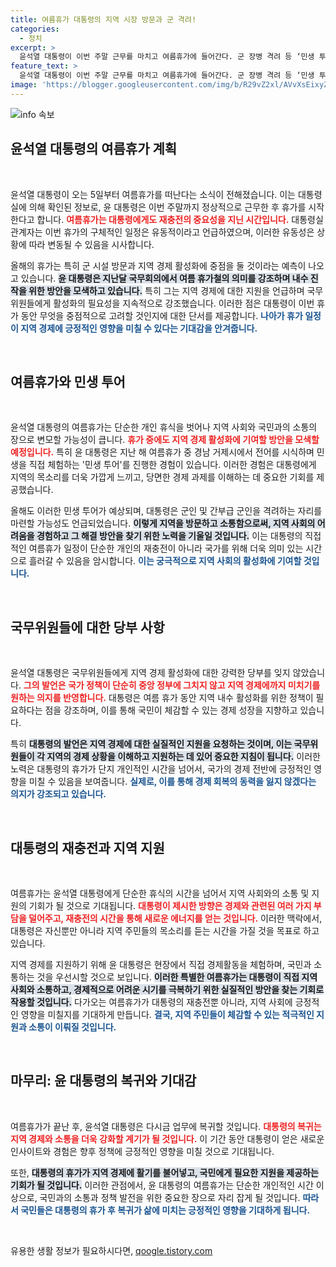 ```yaml
---
title: 여름휴가 대통령의 지역 시장 방문과 군 격려!
categories:
  - 정치
excerpt: >
  윤석열 대통령이 이번 주말 근무를 마치고 여름휴가에 들어간다. 군 장병 격려 등 ‘민생 투어’ 계획도 기대되는 가운데, 지역 경제 활성화에 기여할 여름휴가 일정이 주목받고 있다!
feature_text: >
  윤석열 대통령이 이번 주말 근무를 마치고 여름휴가에 들어간다. 군 장병 격려 등 ‘민생 투어’ 계획도 기대되는 가운데, 지역 경제 활성화에 기여할 여름휴가 일정이 주목받고 있다!
image: 'https://blogger.googleusercontent.com/img/b/R29vZ2xl/AVvXsEixyZcFfHzMRdzZMjFBmAUKJYCLCGyLL1o632UiGVXcaFdKo_bkvkuCioo0uUKlGfBVcT3P84aROyZIXSBEx3Aw5nCQ3pTgDom1WDC4m8eifvWiAmWEEVb4x6G_l8C0QH225ldMjyaFvpxGEBGNO37VmDTDMHGhJPq73UglMfDca1-0aw/s1600/blogspot.png'
---
```


<p><img src="https://blogger.googleusercontent.com/img/b/R29vZ2xl/AVvXsEixyZcFfHzMRdzZMjFBmAUKJYCLCGyLL1o632UiGVXcaFdKo_bkvkuCioo0uUKlGfBVcT3P84aROyZIXSBEx3Aw5nCQ3pTgDom1WDC4m8eifvWiAmWEEVb4x6G_l8C0QH225ldMjyaFvpxGEBGNO37VmDTDMHGhJPq73UglMfDca1-0aw/s1600/blogspot.png" alt="info 속보" /></p>

<h2 data-ke-size="size26">윤석열 대통령의 여름휴가 계획</h2>

<p data-ke-size="size16">&nbsp;</p>

<p>윤석열 대통령이 오는 5일부터 여름휴가를 떠난다는 소식이 전해졌습니다. 이는 대통령실에 의해 확인된 정보로, 윤 대통령은 이번 주말까지 정상적으로 근무한 후 휴가를 시작한다고 합니다. <b><span style="color: #ee2323;">여름휴가는 대통령에게도 재충전의 중요성을 지닌 시간입니다.</span></b> 대통령실 관계자는 이번 휴가의 구체적인 일정은 유동적이라고 언급하였으며, 이러한 유동성은 상황에 따라 변동될 수 있음을 시사합니다. </p>

<p>올해의 휴가는 특히 군 시설 방문과 지역 경제 활성화에 중점을 둘 것이라는 예측이 나오고 있습니다. <b><span style="background-color: #21538527;">윤 대통령은 지난달 국무회의에서 여름 휴가철의 의미를 강조하며 내수 진작을 위한 방안을 모색하고 있습니다.</span></b> 특히 그는 지역 경제에 대한 지원을 언급하며 국무위원들에게 활성화의 필요성을 지속적으로 강조했습니다. 이러한 점은 대통령이 이번 휴가 동안 무엇을 중점적으로 고려할 것인지에 대한 단서를 제공합니다. <b><span style="color: #1a5490;">나아가 휴가 일정이 지역 경제에 긍정적인 영향을 미칠 수 있다는 기대감을 안겨줍니다.</span></b></p>

<p data-ke-size="size16">&nbsp;</p>

<h2 data-ke-size="size26">여름휴가와 민생 투어</h2>

<p data-ke-size="size16">&nbsp;</p>

<p>윤석열 대통령의 여름휴가는 단순한 개인 휴식을 벗어나 지역 사회와 국민과의 소통의 장으로 변모할 가능성이 큽니다. <b><span style="color: #ee2323;">휴가 중에도 지역 경제 활성화에 기여할 방안을 모색할 예정입니다.</span></b> 특히 윤 대통령은 지난 해 여름휴가 중 경남 거제시에서 전어를 시식하며 민생을 직접 체험하는 '민생 투어'를 진행한 경험이 있습니다. 이러한 경험은 대통령에게 지역의 목소리를 더욱 가깝게 느끼고, 당면한 경제 과제를 이해하는 데 중요한 기회를 제공했습니다. </p>

<p>올해도 이러한 민생 투어가 예상되며, 대통령은 군인 및 간부급 군인을 격려하는 자리를 마련할 가능성도 언급되었습니다. <b><span style="background-color: #21538527;">이렇게 지역을 방문하고 소통함으로써, 지역 사회의 어려움을 경험하고 그 해결 방안을 찾기 위한 노력을 기울일 것입니다.</span></b> 이는 대통령의 직접적인 여름휴가 일정이 단순한 개인의 재충전이 아니라 국가를 위해 더욱 의미 있는 시간으로 흘러갈 수 있음을 암시합니다. <b><span style="color: #1a5490;">이는 궁극적으로 지역 사회의 활성화에 기여할 것입니다.</span></b></p>

<p data-ke-size="size16">&nbsp;</p>

<h2 data-ke-size="size26">국무위원들에 대한 당부 사항</h2>

<p data-ke-size="size16">&nbsp;</p>

<p>윤석열 대통령은 국무위원들에게 지역 경제 활성화에 대한 강력한 당부를 잊지 않았습니다. <b><span style="color: #ee2323;">그의 발언은 국가 정책이 단순히 중앙 정부에 그치지 않고 지역 경제에까지 미치기를 원하는 의지를 반영합니다.</span></b> 대통령은 여름 휴가 동안 지역 내수 활성화를 위한 정책이 필요하다는 점을 강조하며, 이를 통해 국민이 체감할 수 있는 경제 성장을 지향하고 있습니다.</p>

<p>특히 <b><span style="background-color: #21538527;">대통령의 발언은 지역 경제에 대한 실질적인 지원을 요청하는 것이며, 이는 국무위원들이 각 지역의 경제 상황을 이해하고 지원하는 데 있어 중요한 지침이 됩니다.</span></b> 이러한 노력은 대통령의 휴가가 단지 개인적인 시간을 넘어서, 국가의 경제 전반에 긍정적인 영향을 미칠 수 있음을 보여줍니다. <b><span style="color: #1a5490;">실제로, 이를 통해 경제 회복의 동력을 잃지 않겠다는 의지가 강조되고 있습니다.</span></b></p>

<p data-ke-size="size16">&nbsp;</p>

<h2 data-ke-size="size26">대통령의 재충전과 지역 지원</h2>

<p data-ke-size="size16">&nbsp;</p>

<p>여름휴가는 윤석열 대통령에게 단순한 휴식의 시간을 넘어서 지역 사회와의 소통 및 지원의 기회가 될 것으로 기대됩니다. <b><span style="color: #ee2323;">대통령이 제시한 방향은 경제와 관련된 여러 가지 부담을 덜어주고, 재충전의 시간을 통해 새로운 에너지를 얻는 것입니다.</span></b> 이러한 맥락에서, 대통령은 자신뿐만 아니라 지역 주민들의 목소리를 듣는 시간을 가질 것을 목표로 하고 있습니다.</p>

<p>지역 경제를 지원하기 위해 윤 대통령은 현장에서 직접 경제활동을 체험하며, 국민과 소통하는 것을 우선시할 것으로 보입니다. <b><span style="background-color: #21538527;">이러한 특별한 여름휴가는 대통령이 직접 지역 사회와 소통하고, 경제적으로 어려운 시기를 극복하기 위한 실질적인 방안을 찾는 기회로 작용할 것입니다.</span></b> 다가오는 여름휴가가 대통령의 재충전뿐 아니라, 지역 사회에 긍정적인 영향을 미칠지를 기대하게 만듭니다. <b><span style="color: #1a5490;">결국, 지역 주민들이 체감할 수 있는 적극적인 지원과 소통이 이뤄질 것입니다.</span></b></p>

<p data-ke-size="size16">&nbsp;</p>

<h2 data-ke-size="size26">마무리: 윤 대통령의 복귀와 기대감</h2>

<p data-ke-size="size16">&nbsp;</p>

<p>여름휴가가 끝난 후, 윤석열 대통령은 다시금 업무에 복귀할 것입니다. <b><span style="color: #ee2323;">대통령의 복귀는 지역 경제와 소통을 더욱 강화할 계기가 될 것입니다.</span></b> 이 기간 동안 대통령이 얻은 새로운 인사이트와 경험은 향후 정책에 긍정적인 영향을 미칠 것으로 기대됩니다. </p>

<p>또한, <b><span style="background-color: #21538527;">대통령의 휴가가 지역 경제에 활기를 불어넣고, 국민에게 필요한 지원을 제공하는 기회가 될 것입니다.</span></b> 이러한 관점에서, 윤 대통령의 여름휴가는 단순한 개인적인 시간 이상으로, 국민과의 소통과 정책 발전을 위한 중요한 장으로 자리 잡게 될 것입니다. <b><span style="color: #1a5490;">따라서 국민들은 대통령의 휴가 후 복귀가 삶에 미치는 긍정적인 영향을 기대하게 됩니다.</span></b> </p>

<p data-ke-size="size16">&nbsp;</p>
유용한 생활 정보가 필요하시다면, <a href="https://qoogle.tistory.com" rel="dofollow">qoogle.tistory.com</a>



